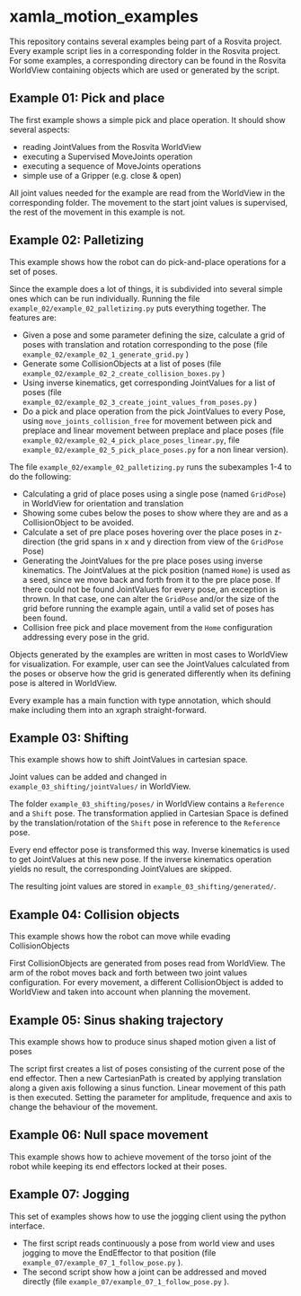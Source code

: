 # xamla_motion_examples

This repository contains several examples being part of a Rosvita project.
Every example script lies in a corresponding folder in the Rosvita project.
For some examples, a corresponding directory can be found in the Rosvita WorldView containing objects which are used or generated by the script. 

## Example 01: Pick and place

The first example shows a simple pick and place operation.
It should show several aspects:

* reading JointValues from the Rosvita WorldView
* executing a Supervised MoveJoints operation
* executing a sequence of MoveJoints operations
* simple use of a Gripper (e.g. close & open)

All joint values needed for the example are read from the WorldView in the corresponding folder.
The movement to the start joint values is supervised, the rest of the movement in this example is not.

## Example 02: Palletizing

This example shows how the robot can do pick-and-place operations for a set of poses.

Since the example does a lot of things, it is subdivided into several simple ones which can be run individually.
Running the file `example_02/example_02_palletizing.py` puts everything together.
The features are:

* Given a pose and some parameter defining the size, calculate a grid of poses with translation and rotation corresponding to the pose (file `example_02/example_02_1_generate_grid.py` )
* Generate some CollisionObjects at a list of poses (file `example_02/example_02_2_create_collision_boxes.py` )
* Using inverse kinematics, get corresponding JointValues for a list of poses (file `example_02/example_02_3_create_joint_values_from_poses.py` )
* Do a pick and place operation from the pick JointValues to every Pose, using `move_joints_collision_free` for movement between pick and preplace and linear movement between preplace and place poses (file `example_02/example_02_4_pick_place_poses_linear.py`, file `example_02/example_02_5_pick_place_poses.py` for a non linear version).

The file `example_02/example_02_palletizing.py`  runs the subexamples 1-4 to do the following:

* Calculating a grid of place poses using a single pose (named `GridPose`) in WorldView for orientation and translation
* Showing some cubes below the poses to show where they are and as a CollisionObject to be avoided.
* Calculate a set of pre place poses hovering over the place poses in z-direction (the grid spans in x and y direction from view of the `GridPose` Pose)
* Generating the JointValues for the pre place poses using inverse kinematics.
    The JointValues at the pick position (named `Home`) is used as a seed, since we move back and forth from it to the pre place pose.
    If there could not be found JointValues for every pose, an exception is thrown.
    In that case, one can alter the `GridPose` and/or the size of the grid before running the example again, until a valid set of poses has been found.
* Collision free pick and place movement from the `Home` configuration addressing every pose in the grid.

Objects generated by the examples are written in most cases to WorldView for visualization.
For example, user can see the JointValues calculated from the poses or observe how the grid is generated differently when its defining pose is altered in WorldView.

Every example has a main function with type annotation, which should make including them into an xgraph straight-forward.

## Example 03: Shifting

This example shows how to shift JointValues in cartesian space.

Joint values can be added and changed in `example_03_shifting/jointValues/` in WorldView.

The folder `example_03_shifting/poses/` in WorldView contains a `Reference` and a `Shift` pose.
The transformation applied in Cartesian Space is defined by the translation/rotation of the `Shift` pose in reference to the `Reference` pose. 

Every end effector pose is transformed this way. Inverse kinematics is used to get JointValues at this new pose.
If the inverse kinematics operation yields no result, the corresponding JointValues are skipped.

The resulting joint values are stored in `example_03_shifting/generated/`.

## Example 04: Collision objects

This example shows how the robot can move while evading CollisionObjects

First CollisionObjects are generated from poses read from WorldView.
The arm of the robot moves back and forth between two joint values configuration.
For every movement, a different CollisionObject is added to WorldView and taken into account when planning the movement.

## Example 05: Sinus shaking trajectory

This example shows how to produce sinus shaped motion given a list of poses

The script first creates a list of poses consisting of the current pose of the end effector.
Then a new CartesianPath is created by applying translation along a given axis following a sinus function.
Linear movement of this path is then executed.
Setting the parameter for amplitude, frequence and axis to change the behaviour of the movement.

## Example 06: Null space movement

This example shows how to achieve movement of the torso joint of the robot while keeping its end effectors locked at their poses.

## Example 07: Jogging

This set of examples shows how to use the jogging client using the python interface.

* The first script reads continuously a pose from world view and uses jogging to move the EndEffector to that position (file `example_07/example_07_1_follow_pose.py` ).
* The second script show how a joint can be addressed and moved directly (file `example_07/example_07_1_follow_pose.py` ).
